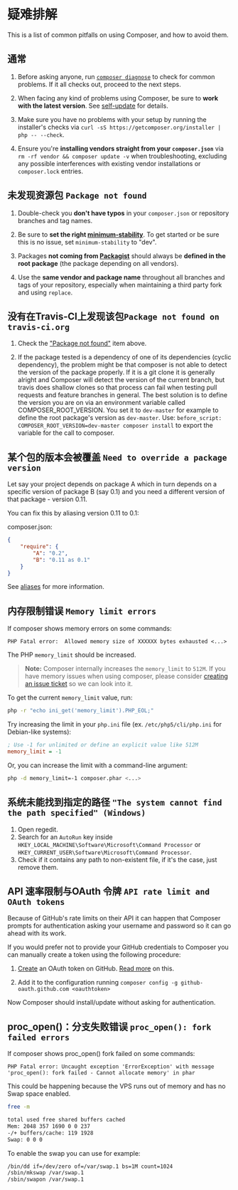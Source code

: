 <!--
    tagline: Solving problems
-->
# 疑难排解

This is a list of common pitfalls on using Composer, and how to avoid them.

## 通常

1. Before asking anyone, run [`composer diagnose`](../03-cli.md#diagnose) to check
   for common problems. If it all checks out, proceed to the next steps.

2. When facing any kind of problems using Composer, be sure to **work with the
   latest version**. See [self-update](../03-cli.md#self-update) for details.

3. Make sure you have no problems with your setup by running the installer's
   checks via `curl -sS https://getcomposer.org/installer | php -- --check`.

4. Ensure you're **installing vendors straight from your `composer.json`** via
   `rm -rf vendor && composer update -v` when troubleshooting, excluding any
   possible interferences with existing vendor installations or `composer.lock`
   entries.

## 未发现资源包 `Package not found`

1. Double-check you **don't have typos** in your `composer.json` or repository
   branches and tag names.

2. Be sure to **set the right
   [minimum-stability](../04-schema.md#minimum-stability)**. To get started or be
   sure this is no issue, set `minimum-stability` to "dev".

3. Packages **not coming from [Packagist](https://packagist.org/)** should
   always be **defined in the root package** (the package depending on all
   vendors).

4. Use the **same vendor and package name** throughout all branches and tags of
   your repository, especially when maintaining a third party fork and using
   `replace`.

## 没有在Travis-CI上发现该包`Package not found on travis-ci.org`

1. Check the ["Package not found"](#package-not-found) item above.

2. If the package tested is a dependency of one of its dependencies (cyclic
   dependency), the problem might be that composer is not able to detect the version
   of the package properly. If it is a git clone it is generally alright and Composer
   will detect the version of the current branch, but travis does shallow clones so
   that process can fail when testing pull requests and feature branches in general.
   The best solution is to define the version you are on via an environment variable
   called COMPOSER_ROOT_VERSION. You set it to `dev-master` for example to define
   the root package's version as `dev-master`.
   Use: `before_script: COMPOSER_ROOT_VERSION=dev-master composer install` to export
   the variable for the call to composer.

## 某个包的版本会被覆盖 `Need to override a package version`

Let say your project depends on package A which in turn depends on a specific
version of package B (say 0.1) and you need a different version of that
package - version 0.11.

You can fix this by aliasing version 0.11 to 0.1:

composer.json:

```json
{
    "require": {
        "A": "0.2",
        "B": "0.11 as 0.1"
    }
}
```

See [aliases](aliases.md) for more information.

## 内存限制错误 `Memory limit errors`

If composer shows memory errors on some commands:

`PHP Fatal error:  Allowed memory size of XXXXXX bytes exhausted <...>`

The PHP `memory_limit` should be increased.

> **Note:** Composer internally increases the `memory_limit` to `512M`.
> If you have memory issues when using composer, please consider [creating
> an issue ticket](https://github.com/composer/composer/issues) so we can look into it.

To get the current `memory_limit` value, run:

```sh
php -r "echo ini_get('memory_limit').PHP_EOL;"
```

Try increasing the limit in your `php.ini` file (ex. `/etc/php5/cli/php.ini` for
Debian-like systems):

```ini
; Use -1 for unlimited or define an explicit value like 512M
memory_limit = -1
```

Or, you can increase the limit with a command-line argument:

```sh
php -d memory_limit=-1 composer.phar <...>
```

## 系统未能找到指定的路径 `"The system cannot find the path specified" (Windows)`

1. Open regedit.
2. Search for an ```AutoRun``` key inside ```HKEY_LOCAL_MACHINE\Software\Microsoft\Command Processor```
   or ```HKEY_CURRENT_USER\Software\Microsoft\Command Processor```.
3. Check if it contains any path to non-existent file, if it's the case, just remove them.

## API 速率限制与OAuth 令牌 `API rate limit and OAuth tokens`

Because of GitHub's rate limits on their API it can happen that Composer prompts
for authentication asking your username and password so it can go ahead with its work.

If you would prefer not to provide your GitHub credentials to Composer you can
manually create a token using the following procedure:

1. [Create](https://github.com/settings/applications) an OAuth token on GitHub.
[Read more](https://github.com/blog/1509-personal-api-tokens) on this.

2. Add it to the configuration running `composer config -g github-oauth.github.com <oauthtoken>`

Now Composer should install/update without asking for authentication.

## proc_open()：分支失败错误 `proc_open(): fork failed errors`
If composer shows proc_open() fork failed on some commands:

`PHP Fatal error: Uncaught exception 'ErrorException' with message 'proc_open(): fork failed - Cannot allocate memory' in phar`

This could be happening because the VPS runs out of memory and has no Swap space enabled.

```sh
free -m

total used free shared buffers cached
Mem: 2048 357 1690 0 0 237
-/+ buffers/cache: 119 1928
Swap: 0 0 0
```

To enable the swap you can use for example:

```sh
/bin/dd if=/dev/zero of=/var/swap.1 bs=1M count=1024
/sbin/mkswap /var/swap.1
/sbin/swapon /var/swap.1
```
